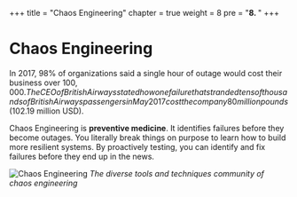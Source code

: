 +++
title = "Chaos Engineering"
chapter = true
weight = 8
pre = "<b>8. </b>"
+++
# Chaos Engineering

In 2017, 98% of organizations said a single hour of outage would cost their business over $100,000. The CEO of British Airways stated how one failure that stranded tens of thousands of British Airways passengers in May 2017 cost the company 80 million pounds ($102.19 million USD).

Chaos Engineering is **preventive medicine**. It identifies failures before they become outages. You literally break things on purpose to learn how to build more resilient systems. By proactively testing, you can identify and fix failures before they end up in the news.

![Chaos Engineering](/chaos_eng_diagram.png)
*The diverse tools and techniques community of chaos engineering*

